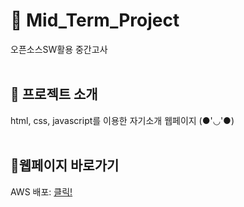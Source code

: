 # 🐁 Mid_Term_Project
오픈소스SW활용 중간고사<br><br>

## 🐁 프로젝트 소개
html, css, javascript를 이용한 자기소개 웹페이지 (●'◡'●) <br><br>

## 🐁웹페이지 바로가기
AWS 배포: [클릭!](http://ec2-54-180-30-110.ap-northeast-2.compute.amazonaws.com/)






